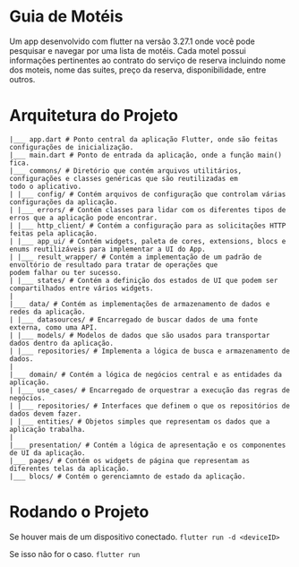 # Guia de Motéis

Um app desenvolvido com flutter na versão 3.27.1 onde você pode pesquisar e navegar por uma lista de motéis. Cada motel
possui informações pertinentes ao contrato do serviço de reserva incluindo nome dos moteis, nome das suites, preço da
reserva, disponibilidade, entre outros.

# Arquitetura do Projeto

```lib/
|___ app.dart # Ponto central da aplicação Flutter, onde são feitas configurações de inicialização.
|___ main.dart # Ponto de entrada da aplicação, onde a função main() fica.
|___ commons/ # Diretório que contém arquivos utilitários, configurações e classes genéricas que são reutilizadas em
todo o aplicativo.
| |___ config/ # Contém arquivos de configuração que controlam várias configurações da aplicação.
| |___ errors/ # Contém classes para lidar com os diferentes tipos de erros que a aplicação pode encontrar.
| |___ http_client/ # Contém a configuração para as solicitações HTTP feitas pela aplicação.
| |___ app_ui/ # Contém widgets, paleta de cores, extensions, blocs e enums reutilizáveis para implementar a UI do App.
| |___ result_wrapper/ # Contém a implementação de um padrão de envoltório de resultado para tratar de operações que
podem falhar ou ter sucesso.
| |___ states/ # Contém a definição dos estados de UI que podem ser compartilhados entre vários widgets.
|    
|___ data/ # Contém as implementações de armazenamento de dados e redes da aplicação.
| |___ datasources/ # Encarregado de buscar dados de uma fonte externa, como uma API.
| |___ models/ # Modelos de dados que são usados para transportar dados dentro da aplicação.
| |___ repositories/ # Implementa a lógica de busca e armazenamento de dados.
|      
|___ domain/ # Contém a lógica de negócios central e as entidades da aplicação.
| |___ use_cases/ # Encarregado de orquestrar a execução das regras de negócios.
| |___ repositories/ # Interfaces que definem o que os repositórios de dados devem fazer.
| |___ entities/ # Objetos simples que representam os dados que a aplicação trabalha.
|
|___ presentation/ # Contém a lógica de apresentação e os componentes de UI da aplicação.
|___ pages/ # Contém os widgets de página que representam as diferentes telas da aplicação.
|___ blocs/ # Contém o gerenciamnto de estado da aplicação.
```

# Rodando o Projeto
Se houver mais de um dispositivo conectado.  `flutter run -d <deviceID>`

Se isso não for o caso. `flutter run`

